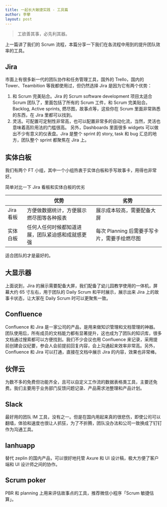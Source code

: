 ```yaml
---
title: 一起长大敏捷实践 - 工具篇
author: 李攀
layout: post
---
```


> 工欲善其事，必先利其器。

上一篇讲了我们的 Scrum 流程，本篇分享一下我们在各流程中用到的提升团队效率的工具。

## Jira
市面上有很多新一代的团队协作和任务管理工具，国外的 Trello，国内的 Tower、Teambition 等我都使用过，但仍然选择 Jira 是因为它有两个优势：

1. 和 Scrum 完美贴合。Jira 的 Scrum software development 项目太适合 Scrum 团队了，里面包括了所有的 Scrum 工件，和 Scrum 完美贴合。Backlog, Active sprints, 燃尽图，故事点等，这些你在 Scrum 里面非常熟悉的东西，在 Jira 里都可以找到。
2. 灵活。可配置可定制性非常高，也可以配置非常多的自动化流，当然，灵活也意味着高阶用法的门槛很高。
另外，Dashboards 里面很多 widgets 可以做出不少有意义的仪表盘。Jira 是整个 sprint 的 story, task 和 bug 汇总的地方，团队整个 sprint 都聚焦在 Jira 上。

## 实体白板
我们有两个 FT 小组，其中一个小组热衷于实体白板和手写故事卡，用得也非常好。

简单对比一下 Jira 看板和实体白板的优劣

|  | 优势  | 劣势 |
|------------- |---------------| -------------|
Jira 看板 | 方便做数据统计，方便展示燃尽图等各种报表 | 展示成本较高，需要配备大屏 |
实体白板 | 任何人任何时候都知道进展，团队紧迫感和成就感更强 | 每次 Planning 后需要手写卡片，需要手绘燃尽图 |

适合团队的才是最好的。

## 大显示器
上面说到，Jira 的展示需要配备大屏，我们配备了幼儿园教学使用的一体机，屏幕大约 65 寸左右，用于团队的 Daily Scrum 和平时展示，展示出来 Jira 上的故事卡状态，让大家在 Daily Scrum 时可以更聚焦一致。

## Confluence
Confluence 和 Jira 是一家公司的产品，是用来做知识管理和文档管理的神器。团队使用后，所有成员的文档能力都有显著提升，这也成为了团队的知识库，很多文档通过搜索都可以方便找到。我们不少会议也用 Confluence 来记录，采用提前创建会议纪要，参会人会前提前回复内容，会上沟通起来效率非常高。另外，Confluence 和 Jira 可以打通，直接在文档中展示 Jira 的内容，效果也非常棒。

## 伙伴云
为数不多的免费但功能齐全，且可以自定义工作流的数据表格类工具，主要还免费。我们主要用于业务部门反馈问题记录、产品需求池整理和产品计划。

## Slack
最好用的团队 IM 工具，没有之一。但是在国内用起来真的很悲伤，即使公司可以翻墙，体验和速度也很让人抓狂，为了不折腾，团队没办法和公司一致换成了钉钉作为沟通工具。 
## lanhuapp
替代 zeplin 的国内产品，可以很好地托管 Axure 和 UI 设计稿，极大方便了客户端和 UI 设计师之间的协作。

## Scrum poker
PBR 和 planning 上用来评估故事点的工具，推荐微信小程序「Scrum 敏捷估算」。	